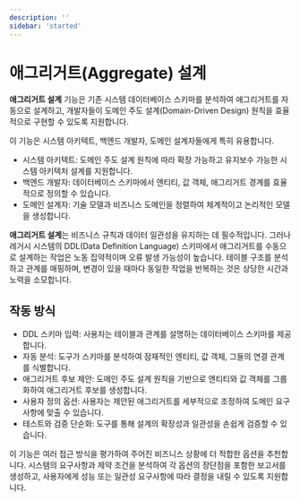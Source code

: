 ```yaml
---
description: ''
sidebar: 'started'
---
```


# 애그리거트(Aggregate) 설계

<!-- <div style = "height:400px; object-fit: cover;">
<iframe style = "width:100%; height:100%;" src="https://www.youtube.com/embed/M6vK9WtyLwQ" title="YouTube video player" frameborder="0" allow="accelerometer; autoplay; clipboard-write; encrypted-media; gyroscope; picture-in-picture" allowfullscreen></iframe>
</div><br> -->

**애그리거트 설계** 기능은 기존 시스템 데이터베이스 스키마를 분석하여 애그리거트를 자동으로 설계하고, 개발자들이 도메인 주도 설계(Domain-Driven Design) 원칙을 효율적으로 구현할 수 있도록 지원합니다.

이 기능은 시스템 아키텍트, 백엔드 개발자, 도메인 설계자들에게 특히 유용합니다.
- 시스템 아키텍트: 도메인 주도 설계 원칙에 따라 확장 가능하고 유지보수 가능한 시스템 아키텍처 설계를 지원합니다.
- 백엔드 개발자: 데이터베이스 스키마에서 엔티티, 값 객체, 애그리거트 경계를 효율적으로 정의할 수 있습니다.
- 도메인 설계자: 기술 모델과 비즈니스 도메인을 정렬하여 체계적이고 논리적인 모델을 생성합니다.

**애그리거트 설계**는 비즈니스 규칙과 데이터 일관성을 유지하는 데 필수적입니다. 그러나 레거시 시스템의 DDL(Data Definition Language) 스키마에서 애그리거트를 수동으로 설계하는 작업은 노동 집약적이며 오류 발생 가능성이 높습니다. 테이블 구조를 분석하고 관계를 매핑하며, 변경이 있을 때마다 동일한 작업을 반복하는 것은 상당한 시간과 노력을 소모합니다.

## 작동 방식
- DDL 스키마 입력: 사용자는 테이블과 관계를 설명하는 데이터베이스 스키마를 제공합니다.
- 자동 분석: 도구가 스키마를 분석하여 잠재적인 엔티티, 값 객체, 그들의 연결 관계를 식별합니다.
- 애그리거트 후보 제안: 도메인 주도 설계 원칙을 기반으로 엔티티와 값 객체를 그룹화하여 애그리거트 후보를 생성합니다.
- 사용자 정의 옵션: 사용자는 제안된 애그리거트를 세부적으로 조정하여 도메인 요구 사항에 맞출 수 있습니다.
- 테스트와 검증 단순화: 도구를 통해 설계의 확장성과 일관성을 손쉽게 검증할 수 있습니다.

이 기능은 여러 접근 방식을 평가하여 주어진 비즈니스 상황에 더 적합한 옵션을 추천합니다. 시스템의 요구사항과 제약 조건을 분석하여 각 옵션의 장단점을 포함한 보고서를 생성하고, 사용자에게 성능 또는 일관성 요구사항에 따라 결정을 내릴 수 있도록 지원합니다.